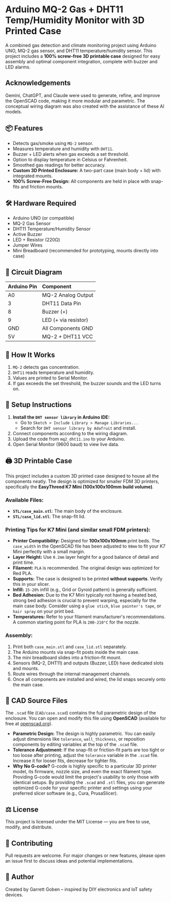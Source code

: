 # Arduino MQ-2 Gas + DHT11 Temp/Humidity Monitor with 3D Printed Case

A combined gas detection and climate monitoring project using Arduino UNO, MQ-2 gas sensor, and DHT11 temperature/humidity sensor. This project includes a **100% screw-free 3D printable case** designed for easy assembly and optimal component integration, complete with buzzer and LED alarms.

## Acknowledgements

Gemini, ChatGPT, and Claude were used to generate, refine, and improve the OpenSCAD code, making it more modular and parametric. The conceptual wiring diagram was also created with the assistance of these AI models.

## 📦 Features

* Detects gas/smoke using `MQ-2` sensor.
* Measures temperature and humidity with `DHT11`.
* Buzzer + LED alerts when gas exceeds a set threshold.
* Option to display temperature in Celsius or Fahrenheit.
* Smoothed gas readings for better accuracy.
* **Custom 3D Printed Enclosure:** A two-part case (main body + lid) with integrated mounts.
* **100% Screw-Free Design:** All components are held in place with snap-fits and friction mounts.

## 🛠 Hardware Required

* Arduino UNO (or compatible)
* MQ-2 Gas Sensor
* DHT11 Temperature/Humidity Sensor
* Active Buzzer
* LED + Resistor (220Ω)
* Jumper Wires
* Mini Breadboard (recommended for prototyping, mounts directly into case)

## 📐 Circuit Diagram

| Arduino Pin | Component               |
| :---------- | :---------------------- |
| A0          | MQ-2 Analog Output      |
| 3           | DHT11 Data Pin          |
| 8           | Buzzer (+)              |
| 9           | LED (+ via resistor)    |
| GND         | All Components GND      |
| 5V          | MQ-2 + DHT11 VCC        |

## 📄 How It Works

1.  `MQ-2` detects gas concentration.
2.  `DHT11` reads temperature and humidity.
3.  Values are printed to Serial Monitor.
4.  If gas exceeds the set threshold, the buzzer sounds and the LED turns on.

## 🔧 Setup Instructions

1.  **Install the `DHT sensor library` in Arduino IDE:**
    * Go to `Sketch > Include Library > Manage Libraries...`
    * Search for `DHT sensor library by Adafruit` and install.
2.  Connect components according to the wiring diagram.
3.  Upload the code from `mq2_dht11.ino` to your Arduino.
4.  Open Serial Monitor (9600 baud) to view live data.

## 🖨️ 3D Printable Case

This project includes a custom 3D printed case designed to house all the components neatly. The design is optimized for smaller FDM 3D printers, specifically the **EasyThreed K7 Mini (100x100x100mm build volume)**.

### **Available Files:**

* **`STL/case_main.stl`**: The main body of the enclosure.
* **`STL/case_lid.stl`**: The snap-fit lid.

### **Printing Tips for K7 Mini (and similar small FDM printers):**

* **Printer Compatibility:** Designed for **100x100x100mm** print beds. The `case_width` in the OpenSCAD file has been adjusted to `98mm` to fit your K7 Mini perfectly with a small margin.
* **Layer Height:** Use `0.2mm` layer height for a good balance of detail and print time.
* **Filament:** `PLA` is recommended. The original design was optimized for Red PLA.
* **Supports:** The case is designed to be printed **without supports**. Verify this in your slicer.
* **Infill:** `15-20%` infill (e.g., Grid or Gyroid pattern) is generally sufficient.
* **Bed Adhesion:** Due to the K7 Mini typically not having a heated bed, strong bed adhesion is crucial to prevent warping, especially for the main case body. Consider using a `glue stick`, `blue painter's tape`, or `hair spray` on your print bed.
* **Temperatures:** Refer to your filament manufacturer's recommendations. A common starting point for PLA is `200-210°C` for the nozzle.

### **Assembly:**

1.  Print both `case_main.stl` and `case_lid.stl` separately.
2.  The Arduino mounts via snap-fit posts inside the main case.
3.  The mini breadboard slides into a friction-fit mount.
4.  Sensors (MQ-2, DHT11) and outputs (Buzzer, LED) have dedicated slots and mounts.
5.  Route wires through the internal management channels.
6.  Once all components are installed and wired, the lid snaps securely onto the main case.

## 📐 CAD Source Files

The `.scad` file (`CAD/case.scad`) contains the full parametric design of the enclosure. You can open and modify this file using **OpenSCAD** (available for free at [openscad.org](https://openscad.org)).

* **Parametric Design:** The design is highly parametric. You can easily adjust dimensions like `tolerance`, `wall_thickness`, or reposition components by editing variables at the top of the `.scad` file.
* **Tolerance Adjustment:** If the snap-fit or friction-fit parts are too tight or too loose after printing, adjust the `tolerance` variable in the `.scad` file. Increase it for looser fits, decrease for tighter fits.
* **Why No G-code?** G-code is highly specific to a particular 3D printer model, its firmware, nozzle size, and even the exact filament type. Providing G-code would limit the project's usability to only those with identical setups. By providing the `.scad` and `.stl` files, you can generate optimized G-code for your specific printer and settings using your preferred slicer software (e.g., Cura, PrusaSlicer).

## ⚖ License

This project is licensed under the MIT License — you are free to use, modify, and distribute.

## 🤝 Contributing

Pull requests are welcome. For major changes or new features, please open an issue first to discuss ideas and potential implementations.

## 📢 Author

Created by Garrett Goben – inspired by DIY electronics and IoT safety devices.
